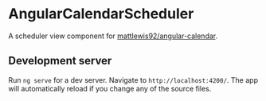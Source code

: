 # AngularCalendarScheduler

A scheduler view component for [mattlewis92/angular-calendar](https://github.com/mattlewis92/angular-calendar).

## Development server

Run `ng serve` for a dev server. Navigate to `http://localhost:4200/`. The app will automatically reload if you change any of the source files.
